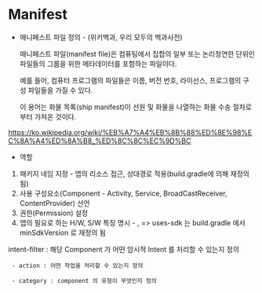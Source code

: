 Manifest
========

* 매니페스트 파일 정의 - (위키백과, 우리 모두의 백과사전)

    매니페스트 파일(manifest file)은 컴퓨팅에서 집합의 일부 또는 논리정연한 단위인 파일들의 그룹을 위한 메타데이터를 포함하는 파일이다. 
    
    예를 들어, 컴퓨터 프로그램의 파일들은 이름, 버전 번호, 라이선스, 프로그램의 구성 파일들을 가질 수 있다.
    
    이 용어는 화물 목록(ship manifest)이 선원 및 화물을 나열하는 화물 수송 절차로부터 가져온 것이다.
    
<https://ko.wikipedia.org/wiki/%EB%A7%A4%EB%8B%88%ED%8E%98%EC%8A%A4%ED%8A%B8_%ED%8C%8C%EC%9D%BC> 

* 역할 
 1. 패키지 네임 지정 - 앱의 리소스 접근, 상대경로 적용(build.gradle에 의해 재정의 됨)
 2. 사용 구성요소(Component - Activity, Service, BroadCastReceiver, ContentProvider) 선언
 3. 권한(Permission) 설정
 4. 앱의 필요로 하는 H/W, S/W 특징 명시 - <uses-feature>, <uses-sdk> => uses-sdk 는 build.gradle 에서 minSdkVersion 로 재정의 됨

 intent-filter : 해당 Component 가 어떤 암시적 Intent 를 처리할 수 있는지 정의
 
     - action : 어떤 작업을 처리할 수 있는지 정의
     
     - category : component 의 유형이 무엇인지 정의
